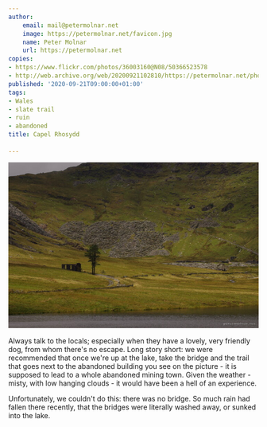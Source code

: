 ```yaml
---
author:
    email: mail@petermolnar.net
    image: https://petermolnar.net/favicon.jpg
    name: Peter Molnar
    url: https://petermolnar.net
copies:
- https://www.flickr.com/photos/36003160@N08/50366523578
- http://web.archive.org/web/20200921102810/https://petermolnar.net/photo/wales-capel-rhosydd/
published: '2020-09-21T09:00:00+01:00'
tags:
- Wales
- slate trail
- ruin
- abandoned
title: Capel Rhosydd

---
```


![](./wales-capel-rhosydd.jpg)

Always talk to the locals; especially when they have a lovely, very
friendly dog, from whom there's no escape. Long story short: we were
recommended that once we're up at the lake, take the bridge and the
trail that goes next to the abandoned building you see on the picture -
it is supposed to lead to a whole abandoned mining town. Given the
weather - misty, with low hanging clouds - it would have been a hell of
an experience.

Unfortunately, we couldn't do this: there was no bridge. So much rain
had fallen there recently, that the bridges were literally washed away,
or sunked into the lake.